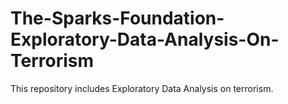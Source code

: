 # The-Sparks-Foundation-Exploratory-Data-Analysis-On-Terrorism
This repository includes Exploratory Data Analysis on terrorism.
